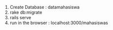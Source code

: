 1. Create Database : datamahasiswa
2. rake db:migrate
3. rails serve
4. run in the browser : localhost:3000/mahasiswas
